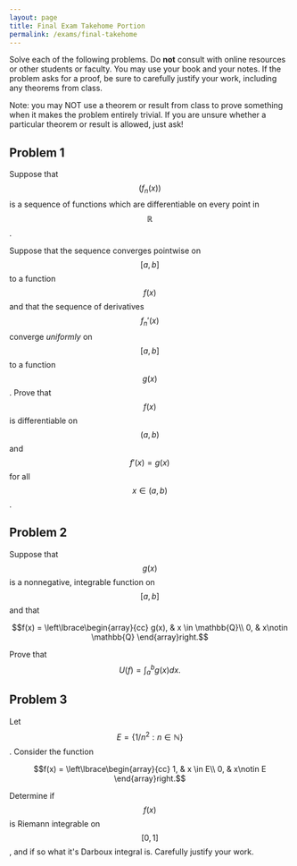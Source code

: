 ```yaml
---
layout: page
title: Final Exam Takehome Portion
permalink: /exams/final-takehome
---
```


Solve each of the following problems.
Do **not** consult with online resources or other students or faculty.
You may use your book and your notes.
If the problem asks for a proof, be sure to carefully justify your work, including any theorems from class.

Note: you may NOT use a theorem or result from class to prove something when it makes the problem entirely trivial.  If you are unsure whether a particular theorem or result is allowed, just ask!

## Problem 1

Suppose that $$(f_n(x))$$ is a sequence of functions which are differentiable on every point in $$\mathbb{R}$$.

Suppose that the sequence converges pointwise on $$[a,b]$$ to a function $$f(x)$$ and that the sequence of derivatives $$f_n'(x)$$ converge *uniformly* on $$[a,b]$$ to a function $$g(x)$$. Prove that $$f(x)$$ is differentiable on $$(a,b)$$ and $$f'(x) = g(x)$$ for all $$x\in (a,b)$$.

## Problem 2

Suppose that $$g(x)$$ is a nonnegative, integrable function on $$[a,b]$$ and that

$$f(x) = \left\lbrace\begin{array}{cc}
g(x), & x \in \mathbb{Q}\\
0, & x\notin \mathbb{Q}
\end{array}right.$$

Prove that $$U(f) = \int_a^b g(x)dx.$$

## Problem 3

Let $$E = \{1/n^2: n\in\mathbb{N}\}$$.  Consider the function

$$f(x) = \left\lbrace\begin{array}{cc}
1, & x \in E\\
0, & x\notin E
\end{array}right.$$

Determine if $$f(x)$$ is Riemann integrable on $$[0,1]$$, and if so what it's Darboux integral is.
Carefully justify your work.


